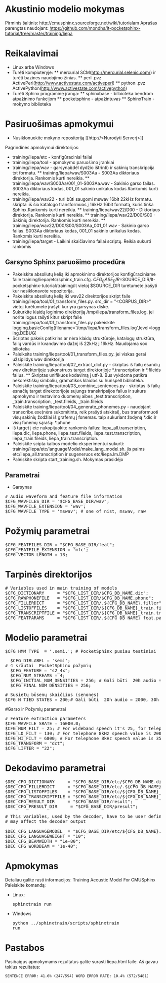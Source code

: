 # Akustinio modelio mokymas

Pirminis šaltinis: http://cmusphinx.sourceforge.net/wiki/tutorialam
Aprašas parengtas naudojant: https://github.com/mondhs/lt-pocketsphinx-tutorial/tree/master/training/liepa


# Reikalavimai


* Linux arba Windows
* Turėti kompiuteryje:
**  mercurial SCM(http://mercurial.selenic.com/) ir turėti bazines naudojimo žinias.
** perl .pvz ActivePerl(http://www.activestate.com/activeperl) 
** python .pvz ActivePython(http://www.activestate.com/activepython)
* Turėti Sphinx programinę įranga:
** sphinxbase - bilbioteka bendrom atpažinimo funkcijom 
** pocketsphinx - atpažintuvas
** SphinxTrain - mokymo biblioteka

# Pasiruošimas apmokymui

* Nusiklonuokite mokyno repositoriją [[http://<Nurodyti Serverį>]]

Pagrindinės apmokymui direktorijos:

* training/liepa/etc - konfigūraciniai failai
* training/liepa/tool - apmokymo paruošimo įrankiai
* training/liepa/wav - garsynai(dėl dydžio ištrinti) ir sakinių transkripcija txt formatu.
** training/liepa/wav/S003Aa - S003Aa diktoriaus direktorija. Rankomis kurti nereikia.
** training/liepa/wav/S003Aa/001_01-S003Aa.wav - Sakinio garso failas. S003Aa diktoriaus kodas, 001_01 sakinio unikalus kodas.Rankomis kurti nereikia.
* training/liepa/wav22 - turi būti saugomi mswav 16bit 22kHz formatu. skriptai iš šio katalogo transformuos į 16kHz 16bit formatą, kuris tinka Sphinx.Rankomis kurti nereikia.
** training/liepa/wav22/D00 - Diktoriaus direktorija. Rankomis kurti nereikia.
** training/liepa/wav22/D00/S00 - Sakinių direktorija. Rankomis kurti nereikia.
** training/liepa/wav22/D00/S00/S003Aa_001_01.wav - Sakinio garso failas. S003Aa diktoriaus kodas, 001_01 sakinio unikalus kodas. Rankomis kurti nereikia.
* training/liepa/target - Laikini skaičiavimo failai scriptų. Reikia sukurti rankomis

## Garsyno Sphinx paruošimo procedūra

* Pakeiskite absoliutų kelią iki apmokinimo direktorijos konfigūraciniame faile training/liepa/etc/sphinx_train.cfg. $CFG_BASE_DIR=$SOURCE_DIR/lt-pocketsphinx-tutorial/training/lt vietoj $SOURCE_DIR turėtumete įrašyti kur nesiklonavote repozitorija.
* Pakeiskite absoliutų kelią iki wav22 direktorijos skript faile training/liepa/tool/01_transform_files.py. src_dir = "<CORPUS_DIR>" vietoj turėtumete įrašyti kur yra garsynas diske.
* Sukurkite klaidų loginimo direktoriją /tmp/liepa/transform_files.log. jei norite logus rašyti kitur skript faile training/liepa/tool/01_transform_files.py pakeiskite logging.basicConfig(filename='/tmp/liepa/transform_files.log',level=logging.DEBUG)
* Scriptas pakeis patikrins ar nėra klaidų struktūroje, katalogų struktūra, failų vardūs ir kvandavimo dažnį iš 22kHz į 16kHz. Naudojama sox bilioteka
* Paleiksite training/liepa/tool/01_transform_files.py. jei viskas gerai užsipildys wav direktorija
* Paleiskite training/liepa/tool/02_extract_dict.py - skriptas iš failų esančių wav direktorijoje sukonstruos target direktorijoje *.transcription ir *.fileids failus.
** Skriptas unifikuos kodavimą į utf-8. Bus vykdoma patikra nekorektiškų simbolių, gramatikos klaidos su hunspell biblioteka.
* Paleiskite training/liepa/tool/03_combine_sentences.py - skriptas iš failų esnačių target direkotorijoje sujungs transkripsijos failus ir sukurs apmokymo ir testavimo duomenų aibes _test.transcription, _train.transcription, _test.fileids, _train.fileids
* Paleiskite training/liepa/tool/04_generate_phonemes.py - naudojant transcribe.exe(nėra sukomitinta, reik prašyti atskirai), bus transformuoti visų sakinių žodžiai iš grafemų į fonemas. taip sukuriant žodyną *.dic ir visų fonemų sąrašą: *.phone
* iš target į etc nukopijuokite rankomis failus: liepa_all.transcription, liepa.dic, liepa.phone, liepa_test.fileids, liepa_test.transcription, liepa_train.fileids, liepa_train.transcription.
* Paleiskite scipta kalbos modelio eksperimentui sukurti: training/liepa/etc/languageModel/make_lang_model.sh. jis paims etc/liepa_all.transcription ir sugeneruos etc/liepa.lm.DMP
* Paleiskite skripta start_training.sh. Mokymas prasidėjo

## Parametrai

* Garsynas
<pre>
# Audio waveform and feature file information
$CFG_WAVFILES_DIR = "$CFG_BASE_DIR/wav";
$CFG_WAVFILE_EXTENSION = 'wav';
$CFG_WAVFILE_TYPE = 'mswav'; # one of nist, mswav, raw
</pre>
# Požymių parametrai
<pre>
$CFG_FEATFILES_DIR = "$CFG_BASE_DIR/feat";
$CFG_FEATFILE_EXTENSION = 'mfc';
$CFG_VECTOR_LENGTH = 13;
</pre>
# Tarpinės direktorijos
<pre>
# Variables used in main training of models
$CFG_DICTIONARY     = "$CFG_LIST_DIR/$CFG_DB_NAME.dic";
$CFG_RAWPHONEFILE   = "$CFG_LIST_DIR/$CFG_DB_NAME.phone";
$CFG_FILLERDICT     = "$CFG_LIST_DIR/.${CFG_DB_NAME}.filler";
$CFG_LISTOFFILES    = "$CFG_LIST_DIR/${CFG_DB_NAME}_train.fileids";
$CFG_TRANSCRIPTFILE = "$CFG_LIST_DIR/${CFG_DB_NAME}_train.transcription";
$CFG_FEATPARAMS     = "$CFG_LIST_DIR/.${CFG_DB_NAME}_feat.params";
</pre>
# Modelio parametrai
<pre>
$CFG_HMM_TYPE  = '.semi.'; # PocketSphinx pusiau testiniai
</pre>
<pre>
  $CFG_DIRLABEL = 'semi';
# 4 srautai  PocketSphinx požymių 
  $CFG_FEATURE = "s2_4x";
  $CFG_NUM_STREAMS = 4;
  $CFG_INITIAL_NUM_DENSITIES = 256; # Gali būti  20h audio = 8, 30h audio = 16, 80h audio = 32
  $CFG_FINAL_NUM_DENSITIES = 256;
</pre>
<pre>
# Susietų būsenų skaičiius (senones)
$CFG_N_TIED_STATES = 200;# Gali būti  20h audio = 2000, 30h audio = 4000, 80h audio = 4000(taip pat)
</pre>
#Garso ir Požymių parametrai
<pre>
# Feature extraction parameters
$CFG_WAVFILE_SRATE = 16000.0;
$CFG_NUM_FILT = 25; # For wideband speech it's 25, for telephone 8khz reasonable value is 15
$CFG_LO_FILT = 130; # For telephone 8kHz speech value is 200
$CFG_HI_FILT = 6800; # For telephone 8kHz speech value is 3500
$CFG_TRANSFORM = "dct";
$CFG_LIFTER = "22";
</pre>
# Dekodavimo parametrai
<pre>
$DEC_CFG_DICTIONARY     = "$CFG_BASE_DIR/etc/$CFG_DB_NAME.dic";
$DEC_CFG_FILLERDICT     = "$CFG_BASE_DIR/etc/.${CFG_DB_NAME}.filler";
$DEC_CFG_LISTOFFILES    = "$CFG_BASE_DIR/etc/${CFG_DB_NAME}_test.fileids";
$DEC_CFG_TRANSCRIPTFILE = "$CFG_BASE_DIR/etc/${CFG_DB_NAME}_test.transcription";
$DEC_CFG_RESULT_DIR     = "$CFG_BASE_DIR/result";
$DEC_CFG_PRESULT_DIR     = "$CFG_BASE_DIR/presult";

# This variables, used by the decoder, have to be user defined, and
# may affect the decoder output

$DEC_CFG_LANGUAGEMODEL  = "$CFG_BASE_DIR/etc/${CFG_DB_NAME}.lm.DMP";
$DEC_CFG_LANGUAGEWEIGHT = "10";
$DEC_CFG_BEAMWIDTH = "1e-80";
$DEC_CFG_WORDBEAM = "1e-40";
</pre> 

# Apmokymas

Detaliau galite rasti informacijos: Training Acoustic Model For CMUSphinx
Paleiskite komandą: 
* Linux: <pre>sphinxtrain run</pre>
* Windows <pre>python ../sphinxtrain/scripts/sphinxtrain run</pre>

# Pastabos
Pasibaigus apmokymams rezultatus galite surasti liepa.html faile. Aš gavau tokius rezultatus:

    SENTENCE ERROR: 41.6% (247/594) WORD ERROR RATE: 10.4% (572/5481)

